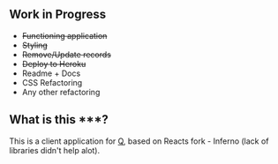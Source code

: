## Work in Progress

- ~~Functioning application~~
- ~~Styling~~
- ~~Remove/Update records~~
- ~~Deploy to Heroku~~
- Readme + Docs
- CSS Refactoring
- Any other refactoring

## What is this ***?

This is a client application for [Q](https://github.com/Echoes93/Q), based on Reacts fork - Inferno (lack of libraries didn't help alot).
